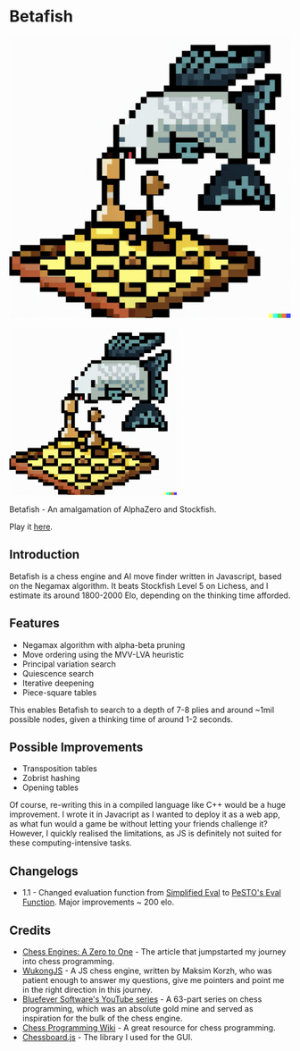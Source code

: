 # Betafish

![Betafish](cover.png)

<img src="cover.png" alt="Betafish" width="300"/>

Betafish - An amalgamation of AlphaZero and Stockfish.

Play it [here](https://betafish.gavinong.com).

## Introduction

Betafish is a chess engine and AI move finder written in Javascript, based on the Negamax algorithm. It beats Stockfish Level 5 on Lichess, and I estimate its around 1800-2000 Elo, depending on the thinking time afforded.

## Features

- Negamax algorithm with alpha-beta pruning
- Move ordering using the MVV-LVA heuristic
- Principal variation search
- Quiescence search
- Iterative deepening
- Piece-square tables

This enables Betafish to search to a depth of 7-8 plies and around ~1mil possible nodes, given a thinking time of around 1-2 seconds.

## Possible Improvements

- Transposition tables
- Zobrist hashing
- Opening tables

Of course, re-writing this in a compiled language like C++ would be a huge improvement. I wrote it in Javacript as I wanted to deploy it as a web app, as what fun would a game be without letting your friends challenge it? However, I quickly realised the limitations, as JS is definitely not suited for these computing-intensive tasks.

## Changelogs
- 1.1 - Changed evaluation function from [Simplified Eval](https://www.chessprogramming.org/Simplified_Evaluation_Function) to [PeSTO's Eval Function](https://www.chessprogramming.org/PeSTO%27s_Evaluation_Function). Major improvements ~ 200 elo.

## Credits

- [Chess Engines: A Zero to One](https://www.chessengines.org/) - The article that jumpstarted my journey into chess programming.
- [WukongJS](https://github.com/maksimKorzh/wukongJS) - A JS chess engine, written by Maksim Korzh, who was patient enough to answer my questions, give me pointers and point me in the right direction in this journey.
- [Bluefever Software's YouTube series](https://www.youtube.com/watch?v=2eA0bD3wV3Q&list=PLZ1QII7yudbe4gz2gh9BCI6VDA-xafLog) - A 63-part series on chess programming, which was an absolute gold mine and served as inspiration for the bulk of the chess engine.
- [Chess Programming Wiki](https://www.chessprogramming.org/Main_Page) - A great resource for chess programming.
- [Chessboard.js](https://chessboardjs.com/) - The library I used for the GUI.
